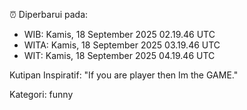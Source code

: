 ⏰ Diperbarui pada:
- WIB: Kamis, 18 September 2025 02.19.46 UTC
- WITA: Kamis, 18 September 2025 03.19.46 UTC
- WIT: Kamis, 18 September 2025 04.19.46 UTC

Kutipan Inspiratif:
"If you are player then Im the GAME."


Kategori: funny


